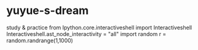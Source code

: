 # yuyue-s-dream
study &amp; practice
from Ipython.core.interactiveshell import Interactiveshell
Interactiveshell.ast_node_interactivity = "all"
import random
r = random.randrange(1,1000)

